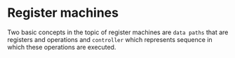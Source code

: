 # Register machines

Two basic concepts in the topic of register machines are `data paths`
that are registers and operations and `controller` which represents
sequence in which these operations are executed.
